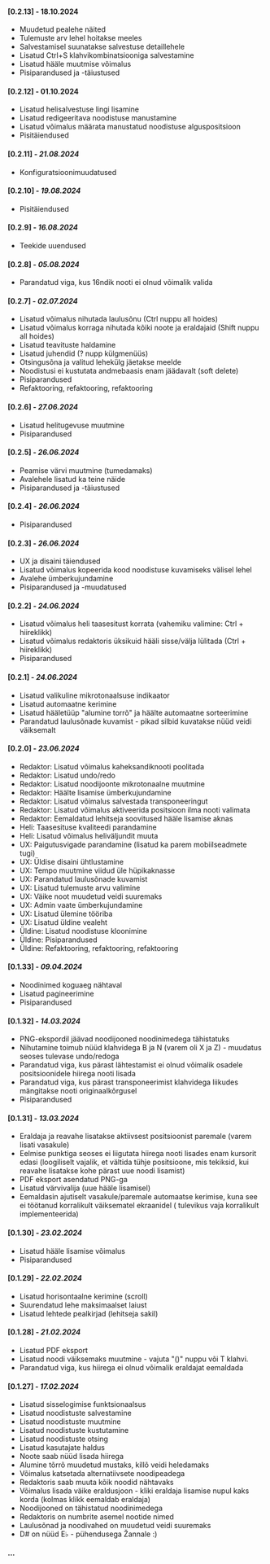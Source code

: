 #### [0.2.13] - 18.10.2024

- Muudetud pealehe näited
- Tulemuste arv lehel hoitakse meeles
- Salvestamisel suunatakse salvestuse detaillehele
- Lisatud Ctrl+S klahvikombinatsiooniga salvestamine
- Lisatud hääle muutmise võimalus
- Pisiparandused ja -täiustused

#### [0.2.12] - 01.10.2024

- Lisatud helisalvestuse lingi lisamine
- Lisatud redigeeritava noodistuse manustamine
- Lisatud võimalus määrata manustatud noodistuse alguspositsioon
- Pisitäiendused

#### [0.2.11] - *21.08.2024*

- Konfiguratsioonimuudatused

#### [0.2.10] - *19.08.2024*

- Pisitäiendused

#### [0.2.9] - *16.08.2024*

- Teekide uuendused

#### [0.2.8] - *05.08.2024*

- Parandatud viga, kus 16ndik nooti ei olnud võimalik valida


#### [0.2.7] - *02.07.2024*

- Lisatud võimalus nihutada laulusõnu (Ctrl nuppu all hoides)
- Lisatud võimalus korraga nihutada kõiki noote ja eraldajaid (Shift nuppu all hoides)
- Lisatud teavituste haldamine
- Lisatud juhendid (? nupp külgmenüüs)
- Otsingusõna ja valitud lehekülg jäetakse meelde
- Noodistusi ei kustutata andmebaasis enam jäädavalt (soft delete)
- Pisiparandused
- Refaktooring, refaktooring, refaktooring

#### [0.2.6] - *27.06.2024*

- Lisatud helitugevuse muutmine
- Pisiparandused

#### [0.2.5] - *26.06.2024*

- Peamise värvi muutmine (tumedamaks)
- Avalehele lisatud ka teine näide
- Pisiparandused ja -täiustused

#### [0.2.4] - *26.06.2024*

- Pisiparandused

#### [0.2.3] - *26.06.2024*

- UX ja disaini täiendused
- Lisatud võimalus kopeerida kood noodistuse kuvamiseks välisel lehel
- Avalehe ümberkujundamine
- Pisiparandused ja -muudatused

#### [0.2.2] - *24.06.2024*

- Lisatud võimalus heli taasesitust korrata (vahemiku valimine: Ctrl + hiireklikk)
- Lisatud võimalus redaktoris üksikuid hääli sisse/välja lülitada (Ctrl + hiireklikk)
- Pisiparandused

#### [0.2.1] -  *24.06.2024*

- Lisatud valikuline mikrotonaalsuse indikaator
- Lisatud automaatne kerimine
- Lisatud hääletüüp "alumine torrõ" ja häälte automaatne sorteerimine
- Parandatud laulusõnade kuvamist - pikad silbid kuvatakse nüüd veidi väiksemalt

#### [0.2.0] - *23.06.2024*

- Redaktor: Lisatud võimalus kaheksandiknooti poolitada
- Redaktor: Lisatud undo/redo
- Redaktor: Lisatud noodijoonte mikrotonaalne muutmine
- Redaktor: Häälte lisamise ümberkujundamine
- Redaktor: Lisatud võimalus salvestada transponeeringut
- Redaktor: Lisatud võimalus aktiveerida positsioon ilma nooti valimata
- Redaktor: Eemaldatud lehitseja soovitused hääle lisamise aknas
- Heli: Taasesituse kvaliteedi parandamine
- Heli: Lisatud võimalus heliväljundit muuta
- UX: Paigutusvigade parandamine (lisatud ka parem mobiilseadmete tugi)
- UX: Üldise disaini ühtlustamine
- UX: Tempo muutmine viidud üle hüpikaknasse
- UX: Parandatud laulusõnade kuvamist
- UX: Lisatud tulemuste arvu valimine
- UX: Väike noot muudetud veidi suuremaks
- UX: Admin vaate ümberkujundamine
- UX: Lisatud ülemine tööriba
- UX: Lisatud üldine vealeht
- Üldine: Lisatud noodistuse kloonimine
- Üldine: Pisiparandused
- Üldine: Refaktooring, refaktooring, refaktooring

#### [0.1.33] - *09.04.2024*

- Noodinimed koguaeg nähtaval
- Lisatud pagineerimine
- Pisiparandused

#### [0.1.32] - *14.03.2024*

- PNG-ekspordil jäävad noodijooned noodinimedega tähistatuks
- Nihutamine toimub nüüd klahvidega B ja N (varem oli X ja Z) - muudatus seoses tulevase undo/redoga
- Parandatud viga, kus pärast lähtestamist ei olnud võimalik osadele positsioonidele hiirega nooti lisada
- Parandatud viga, kus pärast transponeerimist klahvidega liikudes mängitakse nooti originaalkõrgusel
- Pisiparandused

#### [0.1.31] - *13.03.2024*

- Eraldaja ja reavahe lisatakse aktiivsest positsioonist paremale (varem lisati vasakule)
- Eelmise punktiga seoses ei liigutata hiirega nooti lisades enam kursorit edasi (loogiliselt vajalik, et vältida tühje
  positsioone, mis tekiksid, kui reavahe lisatakse kohe pärast uue noodi lisamist)
- PDF eksport asendatud PNG-ga
- Lisatud värvivalija (uue hääle lisamisel)
- Eemaldasin ajutiselt vasakule/paremale automaatse kerimise, kuna see ei töötanud korralikult väiksematel ekraanidel (
  tulevikus vaja korralikult implementeerida)

#### [0.1.30] - *23.02.2024*

- Lisatud hääle lisamise võimalus
- Pisiparandused

#### [0.1.29] - *22.02.2024*

- Lisatud horisontaalne kerimine (scroll)
- Suurendatud lehe maksimaalset laiust
- Lisatud lehtede pealkirjad (lehitseja sakil)

#### [0.1.28] - *21.02.2024*

- Lisatud PDF eksport
- Lisatud noodi väiksemaks muutmine - vajuta "()" nuppu või T klahvi.
- Parandatud viga, kus hiirega ei olnud võimalik eraldajat eemaldada

#### [0.1.27] - *17.02.2024*

- Lisatud sisselogimise funktsionaalsus
- Lisatud noodistuste salvestamine
- Lisatud noodistuste muutmine
- Lisatud noodistuste kustutamine
- Lisatud noodistuste otsing
- Lisatud kasutajate haldus
- Noote saab nüüd lisada hiirega
- Alumine tõrrõ muudetud mustaks, killõ veidi heledamaks
- Võimalus katsetada alternatiivsete noodipeadega
- Redaktoris saab muuta kõik noodid nähtavaks
- Võimalus lisada väike eraldusjoon - kliki eraldaja lisamise nupul kaks korda (kolmas klikk eemaldab eraldaja)
- Noodijooned on tähistatud noodinimedega
- Redaktoris on numbrite asemel nootide nimed
- Laulusõnad ja noodivahed on muudetud veidi suuremaks
- D# on nüüd E♭ - pühendusega Žannale :)

#### ...